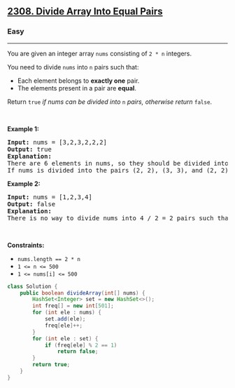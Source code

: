 <h2><a href="https://leetcode.com/problems/divide-array-into-equal-pairs">2308. Divide Array Into Equal Pairs</a></h2><h3>Easy</h3><hr><p>You are given an integer array <code>nums</code> consisting of <code>2 * n</code> integers.</p>

<p>You need to divide <code>nums</code> into <code>n</code> pairs such that:</p>

<ul>
	<li>Each element belongs to <strong>exactly one</strong> pair.</li>
	<li>The elements present in a pair are <strong>equal</strong>.</li>
</ul>

<p>Return <code>true</code> <em>if nums can be divided into</em> <code>n</code> <em>pairs, otherwise return</em> <code>false</code>.</p>

<p>&nbsp;</p>
<p><strong class="example">Example 1:</strong></p>

<pre>
<strong>Input:</strong> nums = [3,2,3,2,2,2]
<strong>Output:</strong> true
<strong>Explanation:</strong> 
There are 6 elements in nums, so they should be divided into 6 / 2 = 3 pairs.
If nums is divided into the pairs (2, 2), (3, 3), and (2, 2), it will satisfy all the conditions.
</pre>

<p><strong class="example">Example 2:</strong></p>

<pre>
<strong>Input:</strong> nums = [1,2,3,4]
<strong>Output:</strong> false
<strong>Explanation:</strong> 
There is no way to divide nums into 4 / 2 = 2 pairs such that the pairs satisfy every condition.
</pre>

<p>&nbsp;</p>
<p><strong>Constraints:</strong></p>

<ul>
	<li><code>nums.length == 2 * n</code></li>
	<li><code>1 &lt;= n &lt;= 500</code></li>
	<li><code>1 &lt;= nums[i] &lt;= 500</code></li>
</ul>

```java
class Solution {
    public boolean divideArray(int[] nums) {
        HashSet<Integer> set = new HashSet<>();
        int freq[] = new int[501];
        for (int ele : nums) {
            set.add(ele);
            freq[ele]++;
        }
        for (int ele : set) {
            if (freq[ele] % 2 == 1)
                return false;
        }
        return true;
    }
}
```
